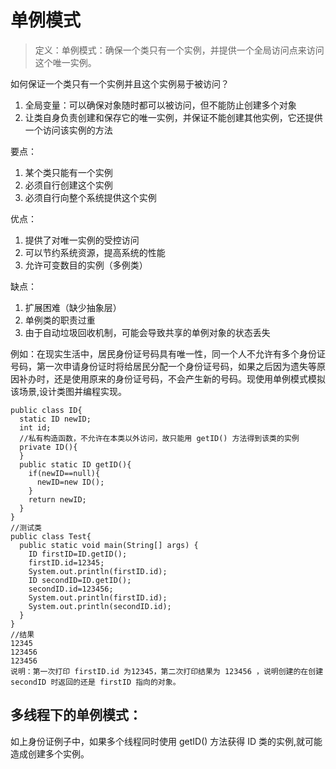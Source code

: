 # 单例模式
>定义：单例模式：确保一个类只有一个实例，并提供一个全局访问点来访问这个唯一实例。

如何保证一个类只有一个实例并且这个实例易于被访问？
1. 全局变量：可以确保对象随时都可以被访问，但不能防止创建多个对象
2. 让类自身负责创建和保存它的唯一实例，并保证不能创建其他实例，它还提供一个访问该实例的方法


要点：
1. 某个类只能有一个实例
2. 必须自行创建这个实例
3. 必须自行向整个系统提供这个实例

优点：
1. 提供了对唯一实例的受控访问
2. 可以节约系统资源，提高系统的性能
3. 允许可变数目的实例（多例类）

缺点：
1. 扩展困难（缺少抽象层）
2. 单例类的职责过重
3. 由于自动垃圾回收机制，可能会导致共享的单例对象的状态丢失

例如：在现实生活中，居民身份证号码具有唯一性，同一个人不允许有多个身份证号码，第一次申请身份证时将给居民分配一个身份证号码，如果之后因为遗失等原因补办时，还是使用原来的身份证号码，不会产生新的号码。现使用单例模式模拟该场景,设计类图并编程实现。

    public class ID{
      static ID newID;
      int id;
      //私有构造函数，不允许在本类以外访问，故只能用 getID() 方法得到该类的实例
      private ID(){
      }
      public static ID getID(){
        if(newID==null){
          newID=new ID();
        }
        return newID;
      }
    }
    //测试类
    public class Test{
      public static void main(String[] args) {
        ID firstID=ID.getID();
        firstID.id=12345;
        System.out.println(firstID.id);
        ID secondID=ID.getID();
        secondID.id=123456;
        System.out.println(firstID.id);
        System.out.println(secondID.id);
      }
    }
    //结果
    12345
    123456
    123456
    说明：第一次打印 firstID.id 为12345，第二次打印结果为 123456 ，说明创建的在创建 secondID 时返回的还是 firstID 指向的对象。

## 多线程下的单例模式：
如上身份证例子中，如果多个线程同时使用 getID() 方法获得 ID 类的实例,就可能造成创建多个实例。
